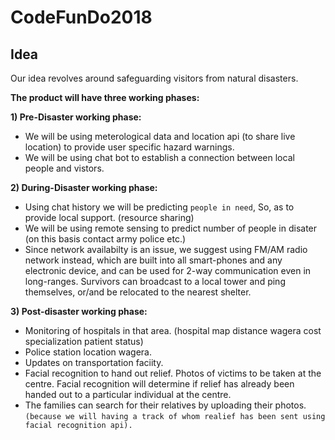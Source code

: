 # CodeFunDo2018

## Idea

Our idea revolves around safeguarding visitors from natural disasters.

**The product will have three working phases:**

**1) Pre-Disaster working phase:**

* We will be using meterological data and location api (to share live location) to provide user specific hazard warnings. 
* We will be using chat bot to establish a connection between local people and vistors.

**2) During-Disaster working phase:**

* Using chat history we will be predicting `people in need`, So, as to provide local support. (resource sharing)
* We will be using remote sensing to predict number of people in disater (on this basis contact army police etc.)
* Since network availabilty is an issue, we suggest using FM/AM radio network instead, which are built into all smart-phones and any electronic device, and can be used for 2-way communication even in long-ranges. Survivors can broadcast to a local tower and ping themselves, or/and be relocated to the nearest shelter.

**3) Post-disaster working phase:**

* Monitoring of hospitals in that area. (hospital map distance wagera cost specialization patient status)
* Police station location wagera.
* Updates on transportation faciity.
* Facial recognition to hand out relief. Photos of victims to be taken at the centre. Facial recognition will determine if  relief has already been handed out to a particular individual at the centre.
* The families can search for their relatives by uploading their photos. `(because we will having a track of whom realief has been sent using facial recognition api).`

